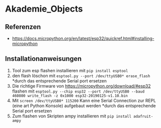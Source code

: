 # Akademie_Objects

## Referenzen

- https://docs.micropython.org/en/latest/esp32/quickref.html#installing-micropython

## Installationanweisungen

1. Tool zum esp flashen installieren mit `pip install esptool`
2. den flash löschon mit `esptool.py --port /dev/ttyUSB0* erase_flash` \*durch das entsprechende Serial port ersetzen
3. Die richtige Firmware von https://micropython.org/download/#esp32 flashen mit `esptool.py --chip esp32 --port /dev/ttyUSB0 --baud 460800 write_flash -z 0x1000 esp32-20190125-v1.10.bin`
4. Mit `screen /dev/ttyUSB0* 115200` Kann eine Serial Connection zur REPL (eine art Python Konsole) aufgebaut werden \*durch das entsprechende Serial port ersetzen
5. Zum flashen von Skripten ampy installieren mit `pip install adafruit-ampy`

